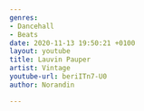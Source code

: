 ```yaml
---
genres:
- Dancehall
- Beats
date: 2020-11-13 19:50:21 +0100
layout: youtube
title: Lauvin Pauper
artist: Vintage
youtube-url: beriITn7-U0
author: Norandin

---
```

